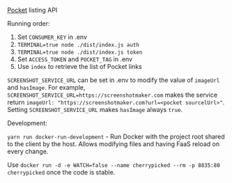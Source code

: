 [Pocket](https://getpocket.com) listing API

Running order:

1. Set `CONSUMER_KEY` in .env
1. `TERMINAL=true node ./dist/index.js auth`
1. `TERMINAL=true node ./dist/index.js token`
1. Set `ACCESS_TOKEN` and `POCKET_TAG` in .env
1. Use `index` to retrieve the list of Pocket links

`SCREENSHOT_SERVICE_URL` can be set in .env to modify the value of `imageUrl` and `hasImage`. For example, `SCREENSHOT_SERVICE_URL=https://screenshotmaker.com` makes the service return `imageUrl: "https://screenshotmaker.com?url=<pocket sourcelUrl>"`. Setting `SCREENSHOT_SERVICE_URL` makes `hasImage` always `true`.

Development:

`yarn run docker-run-development` - Run Docker with the project root shared to the client by the host. Allows modifying files and having FaaS reload on every change.

Use `docker run -d -e WATCH=false --name cherrypicked --rm -p 8835:80 cherrypicked` once the code is stable.